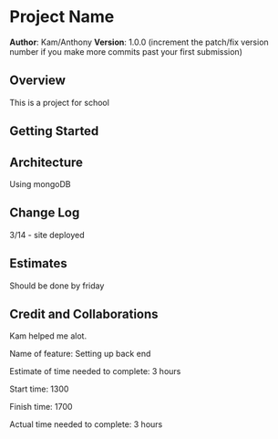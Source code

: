 # Project Name

**Author**: Kam/Anthony
**Version**: 1.0.0 (increment the patch/fix version number if you make more commits past your first submission)

## Overview
This is a project for school

## Getting Started


## Architecture
Using mongoDB

## Change Log
3/14 - site deployed

## Estimates
Should be done by friday

## Credit and Collaborations
Kam helped me alot.

Name of feature: Setting up back end

Estimate of time needed to complete: 3 hours

Start time: 1300

Finish time: 1700

Actual time needed to complete: 3 hours